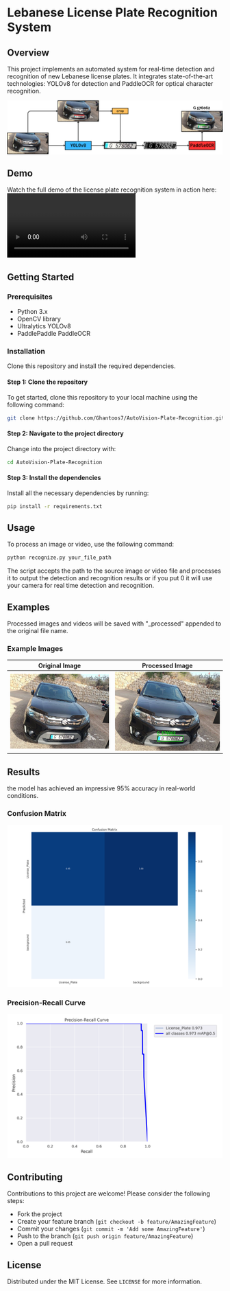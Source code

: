 # Lebanese License Plate Recognition System

## Overview
This project implements an automated system for real-time detection and recognition of new Lebanese license plates. It integrates state-of-the-art technologies: YOLOv8 for detection and PaddleOCR for optical character recognition.

![System Flow Diagram](./readme-assets/flow.png)

## Demo
Watch the full demo of the license plate recognition system in action here:
<video controls>
    <source src="./readme-assets/Demo_processed-ezgif.com-video-to-gif-converter.mp4" type="video/mp4">
    Your browser does not support the video tag.
</video>

## Getting Started

### Prerequisites
- Python 3.x
- OpenCV library
- Ultralytics YOLOv8
- PaddlePaddle PaddleOCR

### Installation
Clone this repository and install the required dependencies.

#### Step 1: Clone the repository
To get started, clone this repository to your local machine using the following command:

```bash
git clone https://github.com/Ghantoos7/AutoVision-Plate-Recognition.git
```

#### Step 2: Navigate to the project directory
Change into the project directory with:
```bash
cd AutoVision-Plate-Recognition
```
#### Step 3: Install the dependencies
Install all the necessary dependencies by running:
```bash
pip install -r requirements.txt
```


## Usage
To process an image or video, use the following command:

```bash
python recognize.py your_file_path
```

The script accepts the path to the source image or video file and processes it to output the detection and recognition results or if you put 0 it will use your camera for real time detection and recognition.

## Examples
Processed images and videos will be saved with "_processed" appended to the original file name.

### Example Images
Original Image             |  Processed Image
:-------------------------:|:-------------------------:
![Original Image](/readme-assets/10100796-800x600.jpeg)  |  ![Processed Image](/readme-assets/10100796-800x600_processed.jpg)


## Results
the model has achieved an impressive 95% accuracy in real-world conditions.

### Confusion Matrix
![Confusion Matrix](./results/confusion_matrix.png)

### Precision-Recall Curve
![Precision-Recall Curve](./results/PR_curve.png)

## Contributing
Contributions to this project are welcome! Please consider the following steps:
- Fork the project
- Create your feature branch (`git checkout -b feature/AmazingFeature`)
- Commit your changes (`git commit -m 'Add some AmazingFeature'`)
- Push to the branch (`git push origin feature/AmazingFeature`)
- Open a pull request

## License
Distributed under the MIT License. See `LICENSE` for more information.

